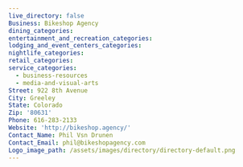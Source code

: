 ```yaml
---
live_directory: false
Business: Bikeshop Agency
dining_categories:
entertainment_and_recreation_categories:
lodging_and_event_centers_categories:
nightlife_categories:
retail_categories:
service_categories:
  - business-resources
  - media-and-visual-arts
Street: 922 8th Avenue
City: Greeley
State: Colorado
Zip: '80631'
Phone: 616-283-2133
Website: 'http://bikeshop.agency/'
Contact_Name: Phil Vsn Drunen
Contact_Email: phil@bikeshopagency.com
Logo_image_path: /assets/images/directory/directory-default.png
---
```


